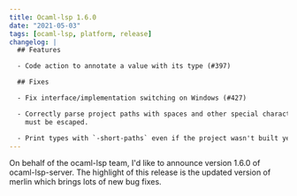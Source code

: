 ```yaml
---
title: Ocaml-lsp 1.6.0
date: "2021-05-03"
tags: [ocaml-lsp, platform, release]
changelog: |
  ## Features

  - Code action to annotate a value with its type (#397)

  ## Fixes

  - Fix interface/implementation switching on Windows (#427)

  - Correctly parse project paths with spaces and other special characters that
    must be escaped.

  - Print types with `-short-paths` even if the project wasn't built yet
---
```


On behalf of the ocaml-lsp team, I'd like to announce version 1.6.0 of ocaml-lsp-server. The highlight of this release is the updated version of merlin which brings lots of new bug fixes.

